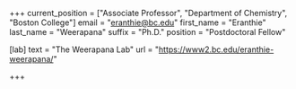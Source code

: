 +++
current_position = ["Associate Professor", "Department of Chemistry", "Boston College"]
email = "eranthie@bc.edu"
first_name = "Eranthie"
last_name = "Weerapana"
suffix = "Ph.D."
position = "Postdoctoral Fellow"

[lab]
  text = "The Weerapana Lab"
  url = "https://www2.bc.edu/eranthie-weerapana/"

+++

